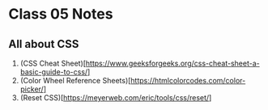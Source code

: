 # Class 05 Notes

## All about CSS

1. (CSS Cheat Sheet)[https://www.geeksforgeeks.org/css-cheat-sheet-a-basic-guide-to-css/]
2. (Color Wheel Reference Sheets)[https://htmlcolorcodes.com/color-picker/]
3. (Reset CSS)[https://meyerweb.com/eric/tools/css/reset/]

